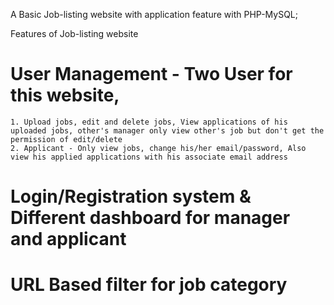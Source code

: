 A Basic Job-listing website with application feature with PHP-MySQL;

Features of Job-listing website

# User Management - Two User for this website, 
    1. Upload jobs, edit and delete jobs, View applications of his uploaded jobs, other's manager only view other's job but don't get the permission of edit/delete
    2. Applicant - Only view jobs, change his/her email/password, Also view his applied applications with his associate email address

# Login/Registration system & Different dashboard for manager and applicant
# URL Based filter for job category
